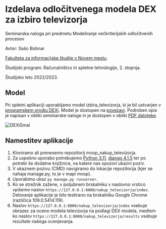 # Izdelava odločitvenega modela DEX za izbiro televizorja
Seminarska naloga pri predmetu Modeliranje večkriterijskih odločitvenih procesov

Avtor: Sašo Bobnar

[Fakulteta za informacijske študije v Novem mestu](https://www.fis.unm.si/).

Študijski program: Računalništvo in spletne tehnologije, 2. stopnja.

Študijsko leto 2022/2023.

## Model

Pri spletni aplikaciji uporabljamo model izbira_televizorja, ki je bil ustvarjen v [programskem orodju DEXi](https://kt.ijs.si/MarkoBohanec/dexi.html). Model je dostopen na [povezavi](https://github.com/saso89/mvop_nakup_televizorja/blob/main/nakup_televizorja.dxi). Podroben opis je napisan v obliki seminarske naloge in je dostopen v obliki [PDF datoteke](https://github.com/saso89/mvop_nakup_televizorja/blob/main/Seminarska_naloga_Bobnar.pdf).

![DEXiSmal](https://user-images.githubusercontent.com/93672119/214931088-927f5744-b7a4-4703-b748-737bb7d4890c.gif)

 
## Namestitev aplikacije

1. Kloniramo ali prenesemo repozitorij mvop_nakup_televizorja.
2. Za uspešno uporabo potrebujemo [Python 3.11](https://www.python.org/downloads/release/python-3110/), [django 4.1.5](https://docs.djangoproject.com/en/4.1/topics/install/) ter po potrebi še dodatne knjižnice, na katere nas opozori ukazni poziv.
3. V ukaznem pozivu (CMD) navigiramo do lokacije repozitorija (kjer se nahaja manage.py, to je v mapi mvop).
4. Uporabimo ukaz `py manage.py runserver`.
5. Ko se strežnik zažene, v poljubnem brskalniku v naslovno vrstico vpišemo naslov `https://127.0.0.1:8000/nakup_televizorja/index`. Delovanje aplikacije je bilo testirano na brskalniku Google Chrome (različica 109.0.5414.119).
6. Naslov `https://127.0.0.1:8000/nakup_televizorja/index` vsebuje obrazec za oceno modela televizorja na podlagi DEX modela, medtem ko naslov `https://127.0.0.1:8000/nakup_televizorja/results` vsebuje rezultate našega ocenjevanja.
